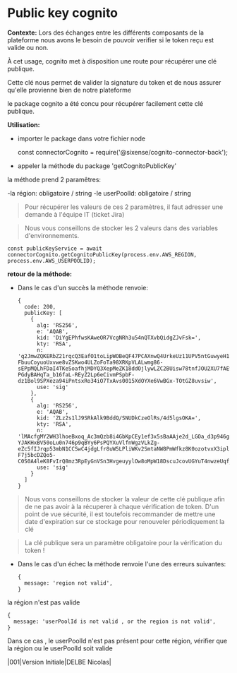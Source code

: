 # Public key cognito

**Contexte:** Lors des échanges entre les différents composants de la plateforme nous avons le besoin de pouvoir verifier si le token reçu est valide ou non.

À cet usage, cognito met à disposition une route pour récupérer une clé publique.

Cette clé nous permet de valider la signature du token et de nous assurer qu'elle provienne bien de notre plateforme

le package cognito a été concu pour récupérer facilement cette clé publique.

**Utilisation:**

- importer le package dans votre fichier node


    const connectorCognito = require('@sixense/cognito-connector-back');

- appeler la méthode du package 'getCognitoPublicKey'

la méthode prend 2 paramêtres:

-la  région: obligatoire / string
-le userPoolId: obligatoire / string

> Pour récupérer les valeurs de ces 2 paramètres, il faut adresser une demande à l'équipe IT (ticket Jira)

> Nous vous conseillons de stocker les 2 valeurs dans des variables d'environnements.


    const publicKeyService = await connectorCognito.getCognitoPublicKey(process.env.AWS_REGION, process.env.AWS_USERPOOLID);


**retour de la méthode:**

- Dans le cas d'un succès la méthode renvoie:

      {
        code: 200,
        publicKey: [
          {
            alg: 'RS256',
            e: 'AQAB',
            kid: 'DiYgEPhfwsKAweOR7VcgNRh3u54nQTXvbQidgZJvFsk=',
            kty: 'RSA',
            n: 'q2JmwZQKERbZ21rqcQ3EafO1toLipWOBeQF47PCAXnwQ4UrkeUz11UPV5ntGuwyeH1aqjNXBJPz5ZoMVglV6OFVnfEBucbkD18-FbuuCoyuoUxvwe8vZSKwo4ULZoFoTa98XRKpVLALwmg86-sEPpMQLhFDaI4TKeSoafhjMDYQ3XepMeZK18ddOjlywLZC2BUisw78tnfJOU2XU7fAEwLsDbWFKUT79TVjjQUIi0g4m_yJyFN3-PGdyBAHqTa_b16faL-REyZ2Lp6eCivmPSpbF-dz1Bol9SPXeza94iPntsxRo34iO7TxAvs0015XdOYXe6VwBGx-TOtGZ8uvsiw',
            use: 'sig'
          },
          {
            alg: 'RS256',
            e: 'AQAB',
            kid: 'ZLz2s1lJ9SRkAlk9BddQ/SNUDkCzeOlRs/4d5lgsOKA=',
            kty: 'RSA',
            n: 'lMAcfgMY2WH3lhoeBxoq_Ac3mQzb8i4GbKpCEy1ef3x5sBaAAje2d_LGOa_d3p946gkg0zIo3_ZrDRoSQkiuuQu2w7pX8BnmREhWXOSRGG-YJAKHxBV50oLu0n746p9qBYy6PsPQYXuVlfnWgzVLkZg-eZc5fIJrqp53mbN1CCSwC4jdgLfr8uW5LPliWKv2SmtaNW8PmWfkz8K0ozotvxX3ipl8WbULklZjDnmL2BNqywOcE8NADMCayqu42sd-F7j5bcDZQo5-C0S0A4leK8FvIrQ8mz3RpEyGnVSn3HvgeuyylOw8oMpW18DscuJcovUGYuT4nwzeUqf_r8_ZpQ',
            use: 'sig'
          }
        ]
      }

> Nous vons conseillons de stocker la valeur de cette clé publique afin de ne pas avoir à la récuperer à chaque vérification de token. D'un point de vue sécurité, il est toutefois recommander de mettre une date d'expiration sur ce stockage pour renouveler périodiquement la clé

> La clé publique sera un paramètre obligatoire pour la vérification du token !

- Dans le cas d'un échec la méthode renvoie l'une des erreurs suivantes:


      {
        message: 'region not valid',
      }

la région n'est pas valide

    {
      message: 'userPoolId is not valid , or the region is not valid',
    }

Dans ce cas , le userPoolId n'est pas présent pour cette région, vérifier que la région ou le userPoolId soit valide

|001|Version Initiale|DELBE Nicolas|
